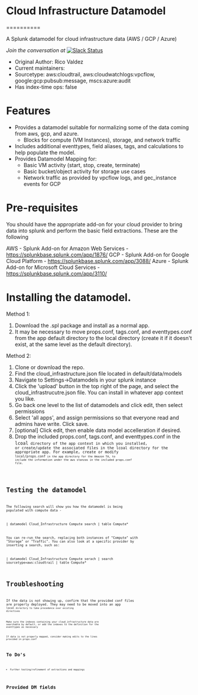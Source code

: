 # Cloud Infrastructure Datamodel
==========

A Splunk datamodel for cloud infrastructure data (AWS / GCP / Azure)

*Join the conversation at* [![Slack Status](https://img.shields.io/badge/slack-@splunk/security-yellow.svg?logo=slack)](https://splunk-usergroups.slack.com/signup)

- Original Author: Rico Valdez
- Current maintainers:
- Sourcetype: aws:cloudtrail, aws:cloudwatchlogs:vpcflow, google:gcp:pubsub:message, mscs:azure:audit
- Has index-time ops: false



# Features
* Provides a datamodel suitable for normalizing some of the data coming from aws, gcp, and azure. 
	* Blocks for compute (VM Instances), storage, and network traffic
* Includes additional eventtypes, field aliases, tags, and calculations to help populate the model.
* Provides Datamodel Mapping for:
	* Basic VM activity (start, stop, create, terminate)
	* Basic bucket/object activity for storage use cases
	* Network traffic as provided by vpcflow logs, and gec_instance events for GCP


# Pre-requisites

You should have the appropriate add-on for your cloud provider to bring data into splunk and perform the basic field extractions. These are the following

AWS - Splunk Add-on for Amazon Web Services - https://splunkbase.splunk.com/app/1876/
GCP - Splunk Add-on for Google Cloud Platform - https://splunkbase.splunk.com/app/3088/
Azure - Splunk Add-on for Microsoft Cloud Services - https://splunkbase.splunk.com/app/3110/


# Installing the datamodel. 

Method 1:

1. Download the .spl package and install as a normal app.
2. It may be necessary to move props.conf, tags.conf, and eventtypes.conf from the app default directory to the local directory (create it if it doesn't exist, at the same level as the default directory).


Method 2:

1. Clone or download the repo. 
2. Find the cloud_infrastructure.json file located in default/data/models
3. Navigate to Settings->Datamodels in your splunk instance
4. Click the 'upload' button in the top right of the page, and select the cloud_infrastrucutre.json file. You can install in whatever app context you like. 
5. Go back one level to the list of datamodels and click edit, then select permissions
6. Select 'all apps', and assign permissions so that everyone read and admins have write. Click save.
7. [optional] Click edit, then enable data model accelleration if desired. 
8. Drop the included props.conf, tags.conf, and eventtypes.conf in the <code>lcoal<code> directory of the app context in which you installed, or create/update the associated files in the lcoal directory for the appropriate app. For example, create or modify <code>local/props.conf<code> in the app directory for the Amazon TA, to include the information under the aws stanzas in the included props.conf file.


# Testing the datamodel

The following search will show you how the datamodel is being populated with compute data -

| datamodel Cloud_Infrastructure Compute search | table Compute*

You can re-run the search, replacing both instances of "Compute" with "Storage" or "Traffic". You can also look at a specific provider by inserting a search, such as:

| datamodel Cloud_Infrastructure Compute serach | search sourcetype=aws:cloudtrail | table Compute*


# Troubleshooting
If the data is not showing up, confirm that the provided conf files are properly deployed. They may need to be moved into an app <code>local<code> directory to take precedence over existing directives

Make sure the indexes containing your cloud_infrastructure data are searchable by default, or add the indexes to the definition for the eventtypes as necessary

If data is not properly mapped, consider making edits to the lines provided in props.conf

# To Do's
* Further testing/refinement of extractions and mappings


# Provided DM fields

<table here>

